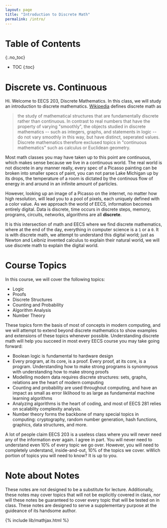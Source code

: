 ```yaml
---
layout: page
title: "Introduction to Discrete Math"
permalink: /intro/
---
```


# Table of Contents
{:.no_toc}

* TOC
{:toc}

# Discrete vs. Continuous
Hi. Welcome to EECS 203, Discrete Mathematics. In this class, we will study an introduction to discrete mathematics. [Wikipedia](https://en.wikipedia.org/wiki/Discrete_mathematics) defines discrete math as 
> the study of mathematical structures that are fundamentally discrete rather than continuous. In contrast to real numbers that have the property of varying "smoothly", the objects studied in discrete mathematics -- such as integers, graphs, and statements in logic -- do not vary smoothly in this way, but have distinct, seperated values. Discrete mathematics therefore exclused topics in "continuous mathematics" such as calculus or Euclidean geometry.

Most math classes you may have taken up to this point are continuous, which makes sense because we live in a continuous world. The real world is not discrete in any manner really, every spec of a Picasso painting can be broken into smaller specs of paint, you can not parse Lake Michigan up by its drops, the temperature of a room is dictated by the continous flow of energy in and around in an infinite amount of particles.

However, looking up an image of a Picasso on the internet, no matter how high resolution, will lead you to a pool of pixels, each uniquely defined with a color value. As we approach the world of EECS, information becomes entirely digital. Data is discrete, time occurs in discrete steps, memory, programs, circuits, networks, algorithms are all **discrete**. 

It is this intersection of math and EECS where we find discrete mathematics, where at the end of the day, everything in computer science is a `1` or a `0`. It is with discrete math, we attempt to understand this digital world; just as Newton and Leibniz invented calculus to explain their natural world, we will use discrete math to explain the digital world. 

# Course Topics
In this course, we will cover the following topics:
* Logic
* Proofs
* Discrete Structures
* Counting and Probability
* Algorithm Analysis
* Number Theory

These topics form the basis of most of concepts in modern computing, and we will attempt to extend beyond discrete mathematics to show examples and extensions of these topics whenever possible. Understanding discrete math will help you succeed in most every EECS course you may take going forward:
* Boolean logic is fundamental to hardware design
* Every program, at its core, is a proof. Every proof, at its core, is a program. Understanding how to make strong programs is synonmyous with understanding how to make strong proofs
* Modelling modern data requires discrete structures: sets, graphs, relations are the heart of modern computing
* Counting and probability are used throughout computing, and have an impact as small as error liklihood to as large as fundamental machine learning algorithms
* Analyzing algorithms is the heart of coding, and most of EECS 281 relies on scalablity complexity analysis.
* Number theory forms the backbone of many special topics in computing: cryptography, random number generation, hash functions, graphics, data structures, and more.

A lot of people claim EECS 203 is a useless class where you will never need any of the information ever again. I agree in part. You will never need to understand even 10% of every topic we go over. However, you will need to completely understand, inside-and-out, 10% of the topics we cover. wWich portion of topics you will need to know? It is up to you.

# Note about Notes
These notes are not designed to be a substitute for lecture. Additionally, these notes may cover topics that will not be explicitly covered in class, nor will these notes be guaranteed to cover every topic that will be tested on in class. These notes are designed to serve a supplementary purpose at the guideance of its handsome author.


{% include lib/mathjax.html %}
